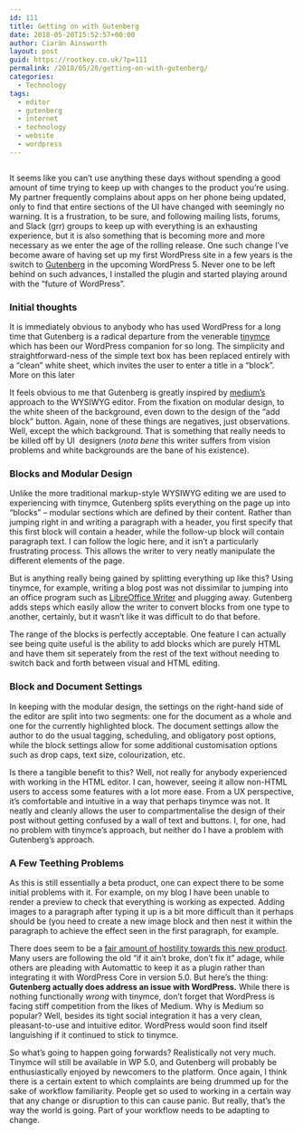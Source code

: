 ```yaml
---
id: 111
title: Getting on with Gutenberg
date: 2018-05-20T15:52:57+00:00
author: Ciarán Ainsworth
layout: post
guid: https://rootkey.co.uk/?p=111
permalink: /2018/05/20/getting-on-with-gutenberg/
categories:
  - Technology
tags:
  - editor
  - gutenberg
  - internet
  - technology
  - website
  - wordpress
---
```

<figure class="wp-block-image alignleft"><img src="https://rootkey.co.uk/wp-content/uploads/2018/05/Term2.png" alt="" class="wp-image-56" srcset="https://rootkey.co.uk/wp-content/uploads/2018/05/Term2.png 250w, https://rootkey.co.uk/wp-content/uploads/2018/05/Term2-150x150.png 150w" sizes="(max-width: 250px) 100vw, 250px" /></figure> 

<p class="has-drop-cap">
  It seems like you can&#8217;t use anything these days without spending a good amount of time trying to keep up with changes to the product you&#8217;re using. My partner frequently complains about apps on her phone being updated, only to find that entire sections of the UI have changed with seemingly no warning. It is a frustration, to be sure, and following mailing lists, forums, and Slack (grr) groups to keep up with everything is an exhausting experience, but it is also something that is becoming more and more necessary as we enter the age of the rolling release. One such change I&#8217;ve become aware of having set up my first WordPress site in a few years is the switch to <a href="https://wordpress.org/gutenberg/" isadding="false">Gutenberg</a> in the upcoming WordPress 5. Never one to be left behind on such advances, I installed the plugin and started playing around with the &#8220;future of WordPress&#8221;.
</p>

<!--more-->

### Initial thoughts

It is immediately obvious to anybody who has used WordPress for a long time that Gutenberg is a radical departure from the venerable [tinymce](https://www.tinymce.com/) which has been our WordPress companion for so long. The simplicity and straightforward-ness of the simple text box has been replaced entirely with a &#8220;clean&#8221; white sheet, which invites the user to enter a title in a &#8220;block&#8221;. More on this later  


It feels obvious to me that Gutenberg is greatly inspired by [medium&#8217;s](https://medium.com) approach to the WYSIWYG editor. From the fixation on modular design, to the white sheen of the background, even down to the design of the &#8220;add block&#8221; button. Again, none of these things are negatives, just observations. Well, except the which background. That is something that really needs to be killed off by UI  designers (_nota bene_ this writer suffers from vision problems and white backgrounds are the bane of his existence).  


### Blocks and Modular Design

Unlike the more traditional markup-style WYSIWYG editing we are used to experiencing with tinymce, Gutenberg splits everything on the page up into &#8220;blocks&#8221; &#8211; modular sections which are defined by their content. Rather than jumping right in and writing a paragraph with a header, you first specify that this first block will contain a header, while the follow-up block will contain paragraph text. I can follow the logic here, and it isn&#8217;t a particularly frustrating process. This allows the writer to very neatly manipulate the different elements of the page.

But is anything really being gained by splitting everything up like this? Using tinymce, for example, writing a blog post was not dissimilar to jumping into an office program such as [LibreOffice Writer](https://www.libreoffice.org/) and plugging away. Gutenberg adds steps which easily allow the writer to convert blocks from one type to another, certainly, but it wasn&#8217;t like it was difficult to do that before.

The range of the blocks is perfectly acceptable. One feature I can actually see being quite useful is the ability to add blocks which are purely HTML and have them sit seperately from the rest of the text without needing to switch back and forth between visual and HTML editing.

### Block and Document Settings

In keeping with the modular design, the settings on the right-hand side of the editor are split into two segments: one for the document as a whole and one for the currently highlighted block. The document settings allow the author to do the usual tagging, scheduling, and obligatory post options, while the block settings allow for some additional customisation options such as drop caps, text size, colourization, etc.

Is there a tangible benefit to this? Well, not really for anybody experienced with working in the HTML editor. I can, however, seeing it allow non-HTML users to access some features with a lot more ease. From a UX perspective, it&#8217;s comfortable and intuitive in a way that perhaps tinymce was not. It neatly and cleanly allows the user to compartmentalise the design of their post without getting confused by a wall of text and buttons. I, for one, had no problem with tinymce&#8217;s approach, but neither do I have a problem with Gutenberg&#8217;s approach.

### A Few Teething Problems

As this is still essentially a beta product, one can expect there to be some initial problems with it. For example, on my blog I have been unable to render a preview to check that everything is working as expected. Adding images to a paragraph after typing it up is a bit more difficult than it perhaps should be (you need to create a new image block and then nest it within the paragraph to achieve the effect seen in the first paragraph, for example.

There does seem to be a <a href="https://wordpress.org/support/plugin/gutenberg/reviews/" isadding="false">fair amount of hostility towards this new product</a>. Many users are following the old &#8220;if it ain&#8217;t broke, don&#8217;t fix it&#8221; adage, while others are pleading with Automattic to keep it as a plugin rather than integrating it with WordPress Core in version 5.0. But here&#8217;s the thing: **Gutenberg actually does address an issue with WordPress.**﻿ While there is nothing ﻿functionally _wrong_ ﻿with tinymce, don&#8217;t forget that WordPress is facing stiff competition from the likes of Medium. Why is Medium so popular? Well, besides its tight social integration it has a very clean, pleasant-to-use and intuitive editor. WordPress would soon find itself languishing if it continued to stick to tinymce.

So what&#8217;s going to happen going forwards? Realistically not very much. Tinymce will still be available in WP 5.0, and Gutenberg will probably be enthusiastically enjoyed by newcomers to the platform. Once again, I think there is a certain extent to which complaints are being drummed up for the sake of workflow familiarity. People get so used to working in a certain way that any change or disruption to this can cause panic. But really, that&#8217;s the way the world is going. Part of your workflow needs to be adapting to change.